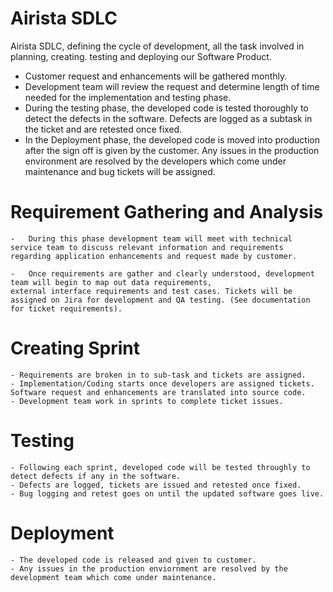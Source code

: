 # Airista SDLC
Airista SDLC, defining the cycle of development, all the task involved in planning, creating. testing and deploying our Software Product. 

- Customer request and enhancements will be gathered monthly.
- Development team will review the request and determine length of time needed for the implementation and testing phase.
- During the testing phase, the developed code is tested thoroughly to detect the defects in the software. Defects are logged as a subtask in the ticket and  are retested once fixed.
- In the Deployment phase, the developed code is moved into production after the sign off is given by the customer. Any issues in the production environment are resolved by the developers which come under maintenance and bug tickets will be assigned.


# 	Requirement Gathering and Analysis

    -	During this phase development team will meet with technical service team to discuss relevant information and requirements 
    regarding application enhancements and request made by customer.
    
    -	Once requirements are gather and clearly understood, development team will begin to map out data requirements, 
    external interface requirements and test cases. Tickets will be assigned on Jira for development and QA testing. (See documentation for ticket requirements).

# 	Creating Sprint
    - Requirements are broken in to sub-task and tickets are assigned.
    - Implementation/Coding starts once developers are assigned tickets. Software request and enhancements are translated into source code.
    - Development team work in sprints to complete ticket issues.
   
#  Testing
    - Following each sprint, developed code will be tested throughly to detect defects if any in the software. 
    - Defects are logged, tickets are issued and retested once fixed. 
    - Bug logging and retest goes on until the updated software goes live. 
    
# Deployment
    - The developed code is released and given to customer.
    - Any issues in the production enviornment are resolved by the development team which come under maintenance. 
    

